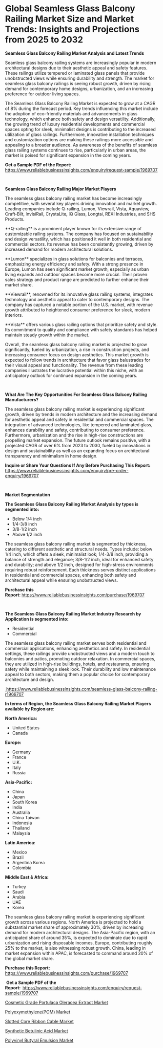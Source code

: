 <p><h1>Global Seamless Glass Balcony Railing Market Size and Market Trends: Insights and Projections from 2025 to 2032</h1></p><p><strong>Seamless Glass Balcony Railing Market Analysis and Latest Trends</strong></p>
<p><p>Seamless glass balcony railing systems are increasingly popular in modern architectural designs due to their aesthetic appeal and safety features. These railings utilize tempered or laminated glass panels that provide unobstructed views while ensuring durability and strength. The market for seamless glass balcony railings is seeing robust growth, driven by rising demand for contemporary home designs, urbanization, and an increasing preference for outdoor living spaces.</p><p>The Seamless Glass Balcony Railing Market is expected to grow at a CAGR of 8% during the forecast period. Key trends influencing this market include the adoption of eco-friendly materials and advancements in glass technology, which enhance both safety and design versatility. Additionally, the growing trend of luxury residential developments and commercial spaces opting for sleek, minimalist designs is contributing to the increased utilization of glass railings. Furthermore, innovative installation techniques and customization options are making these railings more accessible and appealing to a broader audience. As awareness of the benefits of seamless glass railing systems continues to rise, particularly in urban areas, the market is poised for significant expansion in the coming years.</p></p>
<p><strong>Get a Sample PDF of the Report:&nbsp;</strong> <a href="https://www.reliablebusinessinsights.com/enquiry/request-sample/1969707?utm_campaign=62&utm_medium=2&utm_source=Github&utm_content=ia&utm_term=02032025&utm_id=seamless-glass-balcony-railing">https://www.reliablebusinessinsights.com/enquiry/request-sample/1969707</a></p>
<p>&nbsp;</p>
<p><strong>Seamless Glass Balcony Railing Major Market Players</strong></p>
<p><p>The seamless glass balcony railing market has become increasingly competitive, with several key players driving innovation and market growth. Leading companies include Q-railing, Lumon, Viewrail, Vista, Aquaview, Craft-Bilt, InvisiRail, CrystaLite, IQ Glass, Longtai, REXI Industries, and SHS Products.</p><p>**Q-railing** is a prominent player known for its extensive range of customizable railing systems. The company has focused on sustainability and design versatility, which has positioned it well in both residential and commercial sectors. Its revenue has been consistently growing, driven by increased demand for modern architectural solutions.</p><p>**Lumon** specializes in glass solutions for balconies and terraces, emphasizing energy efficiency and safety. With a strong presence in Europe, Lumon has seen significant market growth, especially as urban living expands and outdoor spaces become more crucial. Their proven sales strategy and product range are predicted to further enhance their market share.</p><p>**Viewrail**, renowned for its innovative glass railing systems, integrates technology and aesthetic appeal to cater to contemporary designs. The company has captured a notable portion of the U.S. market, with revenue growth attributed to heightened consumer preference for sleek, modern interiors.</p><p>**Vista** offers various glass railing options that prioritize safety and style. Its commitment to quality and compliance with safety standards has helped maintain steady growth within the market. </p><p>Overall, the seamless glass balcony railing market is projected to grow significantly, fueled by urbanization, a rise in construction projects, and increasing consumer focus on design aesthetics. This market growth is expected to follow trends in architecture that favor glass balustrades for their visual appeal and functionality. The revenue from these leading companies illustrates the lucrative potential within this niche, with an anticipatory outlook for continued expansion in the coming years.</p></p>
<p>&nbsp;</p>
<p><strong>What Are The Key Opportunities For Seamless Glass Balcony Railing Manufacturers?</strong></p>
<p><p>The seamless glass balcony railing market is experiencing significant growth, driven by trends in modern architecture and the increasing demand for aesthetic appeal and safety in residential and commercial spaces. The integration of advanced technologies, like tempered and laminated glass, enhances durability and safety, contributing to consumer preference. Furthermore, urbanization and the rise in high-rise constructions are propelling market expansion. The future outlook remains positive, with a projected CAGR of over 6% from 2023 to 2030, fueled by innovations in design and sustainability as well as an expanding focus on architectural transparency and minimalism in home design.</p></p>
<p><strong>Inquire or Share Your Questions If Any Before Purchasing This Report:</strong> <a href="https://www.reliablebusinessinsights.com/enquiry/pre-order-enquiry/1969707?utm_campaign=62&utm_medium=2&utm_source=Github&utm_content=ia&utm_term=02032025&utm_id=seamless-glass-balcony-railing">https://www.reliablebusinessinsights.com/enquiry/pre-order-enquiry/1969707</a></p>
<p>&nbsp;</p>
<p><strong>Market Segmentation</strong></p>
<p><strong>The Seamless Glass Balcony Railing Market Analysis by types is segmented into:</strong></p>
<p><ul><li>Below 1/4 inch</li><li>1/4-3/8 inch</li><li>3/8-1/2 inch</li><li>Above 1/2 inch</li></ul></p>
<p><p>The seamless glass balcony railing market is segmented by thickness, catering to different aesthetic and structural needs. Types include: below 1/4 inch, which offers a sleek, minimalist look; 1/4-3/8 inch, providing a balance of strength and elegance; 3/8-1/2 inch, ideal for enhanced safety and durability; and above 1/2 inch, designed for high-stress environments requiring robust reinforcement. Each thickness serves distinct applications in residential and commercial spaces, enhancing both safety and architectural appeal while ensuring unobstructed views.</p></p>
<p><strong>Purchase this Report:&nbsp;</strong><a href="https://www.reliablebusinessinsights.com/purchase/1969707?utm_campaign=62&utm_medium=2&utm_source=Github&utm_content=ia&utm_term=02032025&utm_id=seamless-glass-balcony-railing">https://www.reliablebusinessinsights.com/purchase/1969707</a></p>
<p>&nbsp;</p>
<p><strong>The Seamless Glass Balcony Railing Market Industry Research by Application is segmented into:</strong></p>
<p><ul><li>Residential</li><li>Commercial</li></ul></p>
<p><p>The seamless glass balcony railing market serves both residential and commercial applications, enhancing aesthetics and safety. In residential settings, these railings provide unobstructed views and a modern touch to balconies and patios, promoting outdoor relaxation. In commercial spaces, they are utilized in high-rise buildings, hotels, and restaurants, ensuring safety while maintaining a sleek look. Their durability and low maintenance appeal to both sectors, making them a popular choice for contemporary architecture and design.</p></p>
<p><a href="https://www.reliablebusinessinsights.com/seamless-glass-balcony-railing-r1969707?utm_campaign=62&utm_medium=2&utm_source=Github&utm_content=ia&utm_term=02032025&utm_id=seamless-glass-balcony-railing">&nbsp;https://www.reliablebusinessinsights.com/seamless-glass-balcony-railing-r1969707</a></p>
<p><strong>In terms of Region, the Seamless Glass Balcony Railing Market Players available by Region are:</strong></p>
<p>
    <p> <strong> North America: </strong>
        <ul>
            <li>United States</li>
            <li>Canada</li>
        </ul>
        </p> 
    <p> <strong> Europe: </strong>
        <ul>
            <li>Germany</li>
            <li>France</li>
            <li>U.K.</li>
            <li>Italy</li>
            <li>Russia</li>
        </ul>
        </p> 
    <p> <strong> Asia-Pacific: </strong>
        <ul>
            <li>China</li>
            <li>Japan</li>
            <li>South Korea</li>
            <li>India</li>
            <li>Australia</li>
            <li>China Taiwan</li>
            <li>Indonesia</li>
            <li>Thailand</li>
            <li>Malaysia</li>
        </ul>
        </p> 
    <p> <strong> Latin America: </strong>
        <ul>
            <li>Mexico</li>
            <li>Brazil</li>
            <li>Argentina Korea</li>
            <li>Colombia</li>
        </ul>
        </p> 
    <p> <strong> Middle East & Africa: </strong>
        <ul>
            <li>Turkey</li>
            <li>Saudi</li>
            <li>Arabia</li>
            <li>UAE</li>
            <li>Korea</li>
        </ul>
    </p>
    </p>
<p><p>The seamless glass balcony railing market is experiencing significant growth across various regions. North America is projected to hold a substantial market share of approximately 30%, driven by increasing demand for modern architectural designs. The Asia-Pacific region, with an anticipated share of around 35%, is expected to dominate due to rapid urbanization and rising disposable incomes. Europe, contributing roughly 25% to the market, is also witnessing robust growth. China, leading in market expansion within APAC, is forecasted to command around 20% of the global market share.</p></p>
<p><strong>Purchase this Report: </strong><a href="https://www.reliablebusinessinsights.com/purchase/1969707?utm_campaign=62&utm_medium=2&utm_source=Github&utm_content=ia&utm_term=02032025&utm_id=seamless-glass-balcony-railing">https://www.reliablebusinessinsights.com/purchase/1969707</a></p>
<p>&nbsp;<strong>Get a Sample PDF of the Report:&nbsp;&nbsp;</strong><a href="https://www.reliablebusinessinsights.com/enquiry/request-sample/1969707?utm_campaign=62&utm_medium=2&utm_source=Github&utm_content=ia&utm_term=02032025&utm_id=seamless-glass-balcony-railing">https://www.reliablebusinessinsights.com/enquiry/request-sample/1969707</a></p>
<p><strong></strong></p>
<p><p><a href="https://github.com/oshrykauraj7/Market-Research-Report-List-1/blob/main/cosmetic-grade-portulaca-oleracea-extract-market.md?utm_campaign=62&utm_medium=2&utm_source=Github&utm_content=ia&utm_term=02032025&utm_id=seamless-glass-balcony-railing">Cosmetic Grade Portulaca Oleracea Extract Market</a></p><p><a href="https://github.com/merkinedry7b/Market-Research-Report-List-1/blob/main/polyoxymethylenepom-market.md?utm_campaign=62&utm_medium=2&utm_source=Github&utm_content=ia&utm_term=02032025&utm_id=seamless-glass-balcony-railing">Polyoxymethylene(POM) Market</a></p><p><a href="https://github.com/pichuaadh0/Market-Research-Report-List-1/blob/main/slotted-core-ribbon-cable-market.md?utm_campaign=62&utm_medium=2&utm_source=Github&utm_content=ia&utm_term=02032025&utm_id=seamless-glass-balcony-railing">Slotted Core Ribbon Cable Market</a></p><p><a href="https://github.com/sanghpavao1n/Market-Research-Report-List-1/blob/main/synthetic-betulinic-acid-market.md?utm_campaign=62&utm_medium=2&utm_source=Github&utm_content=ia&utm_term=02032025&utm_id=seamless-glass-balcony-railing">Synthetic Betulinic Acid Market</a></p><p><a href="https://github.com/forgazerbyjt/Market-Research-Report-List-1/blob/main/polyvinyl-butyral-emulsion-market.md?utm_campaign=62&utm_medium=2&utm_source=Github&utm_content=ia&utm_term=02032025&utm_id=seamless-glass-balcony-railing">Polyvinyl Butyral Emulsion Market</a></p></p>